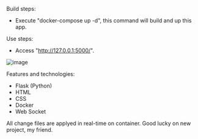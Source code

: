 Build steps:
- Execute "docker-compose up -d", this command will build and up this app.

Use steps:
- Access "http://127.0.0.1:5000/".

![image](https://github.com/user-attachments/assets/ed3df37b-c3fa-4cf2-b7db-8f7ef4655079)

Features and technologies:
- Flask (Python)
- HTML
- CSS
- Docker
- Web Socket

All change files are applyed in real-time on container.
Good lucky on new project, my friend.

